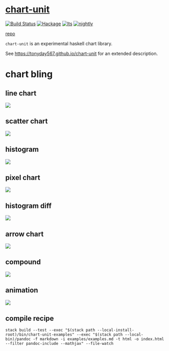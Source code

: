 [chart-unit](https://tonyday567.github.io/chart-unit)
===

[![Build Status](https://travis-ci.org/tonyday567/chart-unit.svg)](https://travis-ci.org/tonyday567/chart-unit) [![Hackage](https://img.shields.io/hackage/v/chart-unit.svg)](https://hackage.haskell.org/package/chart-unit) [![lts](https://www.stackage.org/package/chart-unit/badge/lts)](http://stackage.org/lts/package/chart-unit) [![nightly](https://www.stackage.org/package/chart-unit/badge/nightly)](http://stackage.org/nightly/package/chart-unit)

[repo](https://github.com/tonyday567/chart-unit)

`chart-unit` is an experimental haskell chart library.  

See https://tonyday567.github.io/chart-unit for an extended description.

chart bling
===

line chart
---
<img src="https://tonyday567.github.io/other/exampleLine.svg">

scatter chart
---
<img src="https://tonyday567.github.io/other/exampleScatter.svg">

histogram
---
<img src="https://tonyday567.github.io/other/exampleHist.svg">

pixel chart
---
<img src="https://tonyday567.github.io/other/examplePixels.svg">

histogram diff
---
<img src="https://tonyday567.github.io/other/exampleHistCompare.svg">

arrow chart
---
<img src="https://tonyday567.github.io/other/exampleArrow.svg">

compound
---
<img src="https://tonyday567.github.io/other/exampleCompound.svg">

animation
---
<img src="https://tonyday567.github.io/other/anim.gif">

compile recipe
--------

~~~
stack build --test --exec "$(stack path --local-install-root)/bin/chart-unit-examples" --exec "$(stack path --local-bin)/pandoc -f markdown -i examples/examples.md -t html -o index.html --filter pandoc-include --mathjax" --file-watch
~~~
